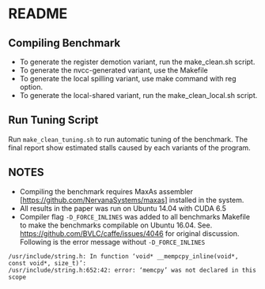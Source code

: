 # README #

## Compiling Benchmark

+ To generate the register demotion variant, run the make_clean.sh script.
+ To generate the nvcc-generated variant, use the Makefile
+ To generate the local spilling variant, use make command with reg option.  
+ To generate the local-shared variant, run the make_clean_local.sh script.

## Run Tuning Script

Run `make_clean_tuning.sh` to run automatic tuning of the benchmark. The final report show estimated stalls caused by each variants of the program.


## NOTES

+ Compiling the benchmark requires MaxAs assembler [https://github.com/NervanaSystems/maxas] installed in the system.
+ All results in the paper was run on Ubuntu 14.04 with CUDA 6.5
+ Compiler flag `-D_FORCE_INLINES` was added to all benchmarks Makefile to make the benchmarks compilable on Ubuntu 16.04. 
  See. https://github.com/BVLC/caffe/issues/4046 for original discussion. 
  Following is the error message without `-D_FORCE_INLINES`
  
```
/usr/include/string.h: In function ‘void* __mempcpy_inline(void*, const void*, size_t)’:
/usr/include/string.h:652:42: error: ‘memcpy’ was not declared in this scope
```
